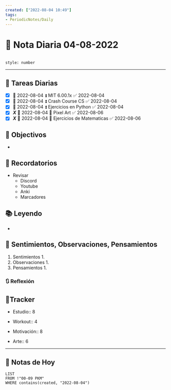 ```yaml
---
created: ["2022-08-04 10:49"]
tags:
- PeriodicNotes/Daily
---
```


# 📅 Nota Diaria  04-08-2022
```toc

style: number

```

---
## 🔷 Tareas Diarias
- [x] 📅 2022-08-04 ⏫ MIT 6.00.1x ✅ 2022-08-04
- [x] 📅 2022-08-04 ⏫ Crash Course CS ✅ 2022-08-04
- [x] 📅 2022-08-04 ⏫ Ejercicios en Python ✅ 2022-08-04
- [x] ***X*** 📅 2022-08-04 🔼 Pixel Art ✅ 2022-08-06
- [x] ***X*** 📅 2022-08-04 🔽 Ejercicios de Matematicas ✅ 2022-08-06

## 🎯 Objectivos
- 
## 📕 Recordatorios
- Revisar
	- Discord
	- Youtube
	- Anki
	- Marcadores
## 📚 Leyendo
- 
## 💬 Sentimientos, Observaciones, Pensamientos 
1. Sentimientos
	1. 
2. Observaciones
	1. 
3. Pensamientos
	1. 
### 🔃 Reflexión

## 🔷Tracker

- Estudio:: 8

- Workout:: 4

- Motivación:: 8

- Arte:: 6
---

## 📅 Notas de Hoy
```dataview
LIST 
FROM !"00-09 PKM" 
WHERE contains(created, "2022-08-04")
```